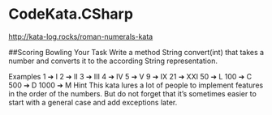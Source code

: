 ﻿# CodeKata.CSharp

http://kata-log.rocks/roman-numerals-kata


##Scoring Bowling
Your Task
Write a method String convert(int) that takes a number and converts it to the according String representation.

Examples
   1 ➔ I
   2 ➔ II
   3 ➔ III
   4 ➔ IV
   5 ➔ V
   9 ➔ IX
  21 ➔ XXI
  50 ➔ L
 100 ➔ C
 500 ➔ D
1000 ➔ M
Hint
This kata lures a lot of people to implement features in the order of the numbers. But do not forget that it’s sometimes easier to start with a general case and add exceptions later.

